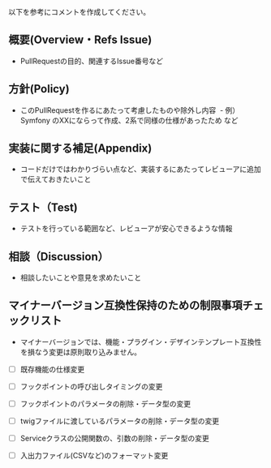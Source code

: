 以下を参考にコメントを作成してください。

## 概要(Overview・Refs Issue)
+ PullRequestの目的、関連するIssue番号など

## 方針(Policy)
+ このPullRequestを作るにあたって考慮したものや除外し内容
  - 例）Symfony のXXにならって作成、2系で同様の仕様があったため など

## 実装に関する補足(Appendix)
+ コードだけではわかりづらい点など、実装するにあたってレビューアに追加で伝えておきたいこと

## テスト（Test)
+ テストを行っている範囲など、レビューアが安心できるような情報

## 相談（Discussion）
+ 相談したいことや意見を求めたいこと

## マイナーバージョン互換性保持のための制限事項チェックリスト
+ マイナーバージョンでは、機能・プラグイン・デザインテンプレート互換性を損なう変更は原則取り込みません。

- [ ] 既存機能の仕様変更
- [ ] フックポイントの呼び出しタイミングの変更
- [ ] フックポイントのパラメータの削除・データ型の変更
- [ ] twigファイルに渡しているパラメータの削除・データ型の変更
- [ ] Serviceクラスの公開関数の、引数の削除・データ型の変更
- [ ] 入出力ファイル(CSVなど)のフォーマット変更



